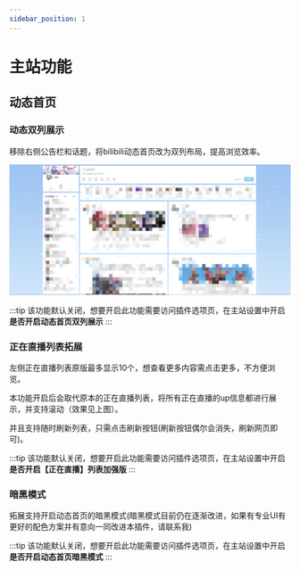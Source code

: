 ```yaml
---
sidebar_position: 1
---
```


# 主站功能

## 动态首页

### 动态双列展示

移除右侧公告栏和话题，将bilibili动态首页改为双列布局，提高浏览效率。

![image-20221006235638810](images/image-20221006235638810.png)

:::tip
该功能默认关闭，想要开启此功能需要访问插件选项页，在主站设置中开启**是否开启动态首页双列展示**
:::

### 正在直播列表拓展

左侧正在直播列表原版最多显示10个，想查看更多内容需点击更多，不方便浏览。

本功能开启后会取代原本的正在直播列表，将所有正在直播的up信息都进行展示，并支持滚动（效果见上图）。

并且支持随时刷新列表，只需点击刷新按钮(刷新按钮偶尔会消失，刷新网页即可)。

:::tip
该功能默认关闭，想要开启此功能需要访问插件选项页，在主站设置中开启**是否开启【正在直播】列表加强版**
:::

### 暗黑模式

拓展支持开启动态首页的暗黑模式(暗黑模式目前仍在逐渐改进，如果有专业UI有更好的配色方案并有意向一同改进本插件，请联系我)

:::tip
该功能默认关闭，想要开启此功能需要访问插件选项页，在主站设置中开启**是否开启动态首页暗黑模式**
:::